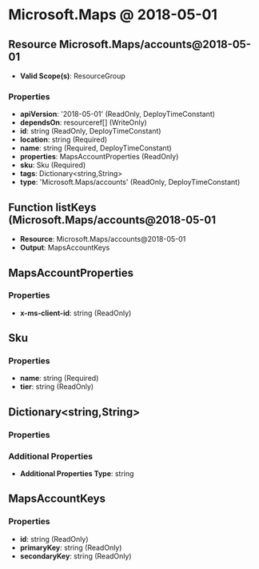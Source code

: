 # Microsoft.Maps @ 2018-05-01

## Resource Microsoft.Maps/accounts@2018-05-01
* **Valid Scope(s)**: ResourceGroup
### Properties
* **apiVersion**: '2018-05-01' (ReadOnly, DeployTimeConstant)
* **dependsOn**: resourceref[] (WriteOnly)
* **id**: string (ReadOnly, DeployTimeConstant)
* **location**: string (Required)
* **name**: string (Required, DeployTimeConstant)
* **properties**: MapsAccountProperties (ReadOnly)
* **sku**: Sku (Required)
* **tags**: Dictionary<string,String>
* **type**: 'Microsoft.Maps/accounts' (ReadOnly, DeployTimeConstant)

## Function listKeys (Microsoft.Maps/accounts@2018-05-01
* **Resource**: Microsoft.Maps/accounts@2018-05-01
* **Output**: MapsAccountKeys

## MapsAccountProperties
### Properties
* **x-ms-client-id**: string (ReadOnly)

## Sku
### Properties
* **name**: string (Required)
* **tier**: string (ReadOnly)

## Dictionary<string,String>
### Properties
### Additional Properties
* **Additional Properties Type**: string

## MapsAccountKeys
### Properties
* **id**: string (ReadOnly)
* **primaryKey**: string (ReadOnly)
* **secondaryKey**: string (ReadOnly)

